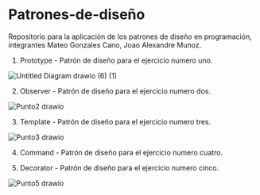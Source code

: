 # Patrones-de-diseño
Repositorio para la aplicación de los patrones de diseño en programación, integrantes Mateo Gonzales Cano, Joao Alexandre Munoz.

1. Prototype - Patrón de diseño para el ejercicio numero uno.

![Untitled Diagram drawio (6) (1)](https://github.com/user-attachments/assets/334718bf-7d5f-42f0-a4b1-a38c6bcbee98)

2. Observer - Patrón de diseño para el ejercicio numero dos.

![Punto2 drawio](https://github.com/user-attachments/assets/4c300451-b694-4075-8988-2adb1fbe0241)


3. Template - Patrón de diseño para el ejercicio numero tres.

![Punto3 drawio](https://github.com/user-attachments/assets/3a919433-5e49-499b-a5f3-aedcbf6c18f4)

   
4. Command - Patrón de diseño para el ejercicio numero cuatro.



5. Decorator - Patrón de diseño para el ejercicio numero cinco.

![Punto5 drawio](https://github.com/user-attachments/assets/76308d5c-b121-4797-9ab0-9f079dd79330)
